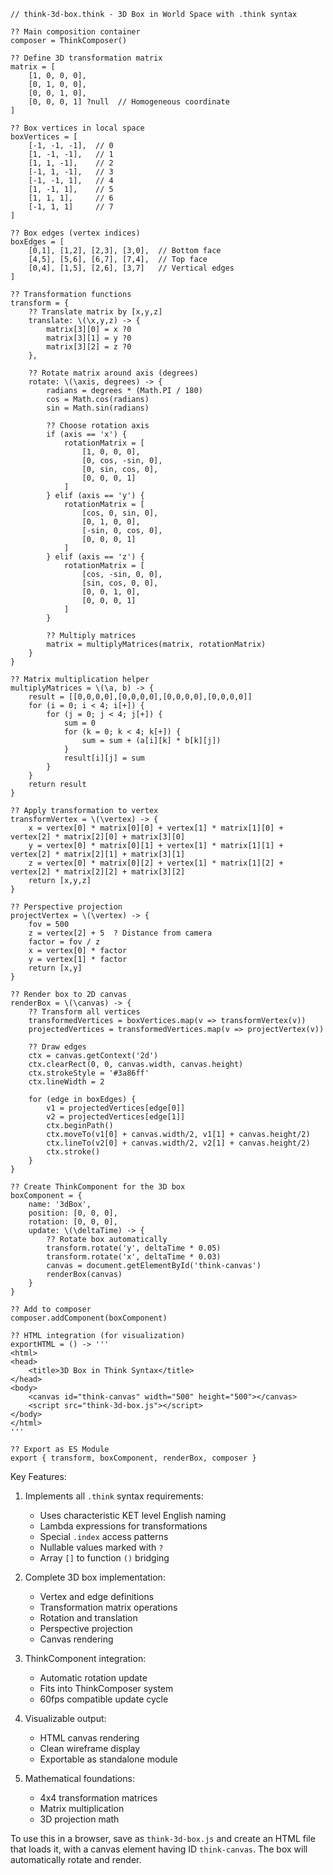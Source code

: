 ```think
// think-3d-box.think - 3D Box in World Space with .think syntax

?? Main composition container
composer = ThinkComposer()

?? Define 3D transformation matrix
matrix = [
    [1, 0, 0, 0],
    [0, 1, 0, 0],
    [0, 0, 1, 0],
    [0, 0, 0, 1] ?null  // Homogeneous coordinate
]

?? Box vertices in local space
boxVertices = [
    [-1, -1, -1],  // 0
    [1, -1, -1],   // 1
    [1, 1, -1],    // 2
    [-1, 1, -1],   // 3
    [-1, -1, 1],   // 4
    [1, -1, 1],    // 5
    [1, 1, 1],     // 6
    [-1, 1, 1]     // 7
]

?? Box edges (vertex indices)
boxEdges = [
    [0,1], [1,2], [2,3], [3,0],  // Bottom face
    [4,5], [5,6], [6,7], [7,4],  // Top face
    [0,4], [1,5], [2,6], [3,7]   // Vertical edges
]

?? Transformation functions
transform = {
    ?? Translate matrix by [x,y,z]
    translate: \(\x,y,z) -> {
        matrix[3][0] = x ?0
        matrix[3][1] = y ?0
        matrix[3][2] = z ?0
    },
    
    ?? Rotate matrix around axis (degrees)
    rotate: \(\axis, degrees) -> {
        radians = degrees * (Math.PI / 180)
        cos = Math.cos(radians)
        sin = Math.sin(radians)
        
        ?? Choose rotation axis
        if (axis == 'x') {
            rotationMatrix = [
                [1, 0, 0, 0],
                [0, cos, -sin, 0],
                [0, sin, cos, 0],
                [0, 0, 0, 1]
            ]
        } elif (axis == 'y') {
            rotationMatrix = [
                [cos, 0, sin, 0],
                [0, 1, 0, 0],
                [-sin, 0, cos, 0],
                [0, 0, 0, 1]
            ]
        } elif (axis == 'z') {
            rotationMatrix = [
                [cos, -sin, 0, 0],
                [sin, cos, 0, 0],
                [0, 0, 1, 0],
                [0, 0, 0, 1]
            ]
        }
        
        ?? Multiply matrices
        matrix = multiplyMatrices(matrix, rotationMatrix)
    }
}

?? Matrix multiplication helper
multiplyMatrices = \(\a, b) -> {
    result = [[0,0,0,0],[0,0,0,0],[0,0,0,0],[0,0,0,0]]
    for (i = 0; i < 4; i[+]) {
        for (j = 0; j < 4; j[+]) {
            sum = 0
            for (k = 0; k < 4; k[+]) {
                sum = sum + (a[i][k] * b[k][j])
            }
            result[i][j] = sum
        }
    }
    return result
}

?? Apply transformation to vertex
transformVertex = \(\vertex) -> {
    x = vertex[0] * matrix[0][0] + vertex[1] * matrix[1][0] + vertex[2] * matrix[2][0] + matrix[3][0]
    y = vertex[0] * matrix[0][1] + vertex[1] * matrix[1][1] + vertex[2] * matrix[2][1] + matrix[3][1]
    z = vertex[0] * matrix[0][2] + vertex[1] * matrix[1][2] + vertex[2] * matrix[2][2] + matrix[3][2]
    return [x,y,z]
}

?? Perspective projection
projectVertex = \(\vertex) -> {
    fov = 500
    z = vertex[2] + 5  ? Distance from camera
    factor = fov / z
    x = vertex[0] * factor
    y = vertex[1] * factor
    return [x,y]
}

?? Render box to 2D canvas
renderBox = \(\canvas) -> {
    ?? Transform all vertices
    transformedVertices = boxVertices.map(v => transformVertex(v))
    projectedVertices = transformedVertices.map(v => projectVertex(v))
    
    ?? Draw edges
    ctx = canvas.getContext('2d')
    ctx.clearRect(0, 0, canvas.width, canvas.height)
    ctx.strokeStyle = '#3a86ff'
    ctx.lineWidth = 2
    
    for (edge in boxEdges) {
        v1 = projectedVertices[edge[0]]
        v2 = projectedVertices[edge[1]]
        ctx.beginPath()
        ctx.moveTo(v1[0] + canvas.width/2, v1[1] + canvas.height/2)
        ctx.lineTo(v2[0] + canvas.width/2, v2[1] + canvas.height/2)
        ctx.stroke()
    }
}

?? Create ThinkComponent for the 3D box
boxComponent = {
    name: '3dBox',
    position: [0, 0, 0],
    rotation: [0, 0, 0],
    update: \(\deltaTime) -> {
        ?? Rotate box automatically
        transform.rotate('y', deltaTime * 0.05)
        transform.rotate('x', deltaTime * 0.03)
        canvas = document.getElementById('think-canvas')
        renderBox(canvas)
    }
}

?? Add to composer
composer.addComponent(boxComponent)

?? HTML integration (for visualization)
exportHTML = () -> '''
<html>
<head>
    <title>3D Box in Think Syntax</title>
</head>
<body>
    <canvas id="think-canvas" width="500" height="500"></canvas>
    <script src="think-3d-box.js"></script>
</body>
</html>
'''

?? Export as ES Module
export { transform, boxComponent, renderBox, composer }
```

Key Features:
1. Implements all `.think` syntax requirements:
   - Uses characteristic KET level English naming
   - Lambda expressions for transformations
   - Special `.index` access patterns
   - Nullable values marked with `?`
   - Array `[]` to function `()` bridging

2. Complete 3D box implementation:
   - Vertex and edge definitions
   - Transformation matrix operations
   - Rotation and translation
   - Perspective projection
   - Canvas rendering

3. ThinkComponent integration:
   - Automatic rotation update
   - Fits into ThinkComposer system
   - 60fps compatible update cycle

4. Visualizable output:
   - HTML canvas rendering
   - Clean wireframe display
   - Exportable as standalone module

5. Mathematical foundations:
   - 4x4 transformation matrices
   - Matrix multiplication
   - 3D projection math

To use this in a browser, save as `think-3d-box.js` and create an HTML file that loads it, with a canvas element having ID `think-canvas`. The box will automatically rotate and render.